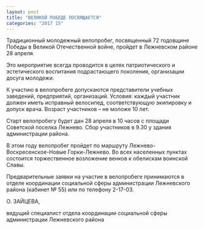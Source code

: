 ```yaml
---
layout: post
title: "ВЕЛИКОЙ ПОБЕДЕ ПОСВЯЩАЕТСЯ"
categories: "2017 15"
---
```


Традиционный молодежный велопробег, посвященный 72 годовщине Победы в Великой Отечественной войне, пройдет в Лежневском районе 28 апреля.

Это мероприятие всегда проводится в целях патриотического и эстетического воспитания подрастающего поколения, организации досуга молодежи.

К участию в велопробеге допускаются представители учебных заведений, предприятий, организаций. Условия: каждый участник должен иметь исправный велосипед, соответствующую экипировку и допуск врача. Возраст участников – не моложе 10 лет.

Старт велопробегу будет дан 28 апреля в 10 часов с площади Советской поселка Лежнево. Сбор участников в 9.30 у здания администрации района.

В этом году велопробег пройдет по маршруту Лежнево-Воскресенское-Новые Горки-Лежнево. Во всех населенных пунктах состоится торжественное возложение венков к обелискам воинской Славы.

Предварительные заявки на участие в велопробеге принимаются в отделе координации социальной сферы администрации Лежневского района (кабинет № 55) или по телефону 2-17-03.

О. ЗАЙЦЕВА,

ведущий специалист отдела координации социальной сферы администрации Лежневского района



